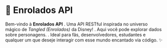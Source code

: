 # 🌟 Enrolados API

Bem-vindo à **Enrolados API** 
. Uma API RESTful inspirada no universo mágico de *Tangled (Enrolados)* da Disney! 
. Aqui você pode explorar dados sobre personagens. 
. Ideal para fãs, desenvolvedores, estudantes e qualquer um que deseje interagir com esse mundo encantado via código. ✨


